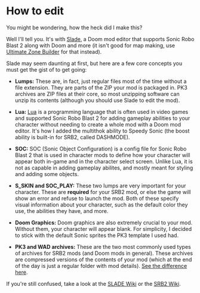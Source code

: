 # How to edit
You might be wondering, how the heck did I make this?

Well I'll tell you. It's with [Slade](https://slade.mancubus.net/), a Doom mod editor that supports Sonic Robo Blast 2 along with Doom and more (it isn't good for map making, use [Ultimate Zone
Builder](https://mb.srb2.org/addons/ultimate-zone-builder.6126/) for that instead).

Slade may seem daunting at first, but here are a few core concepts you must get the gist of to get going:

- **Lumps:** These are, in fact, just regular files most of the time without a file extension. They are parts of the ZIP your mod is packaged in. PK3 archives are ZIP files at their core, so most unzipping software can unzip its contents (although you should use Slade to edit the mod).
  
- **Lua:** [Lua](https://www.lua.org/) is a programming language that is often used in video games and supported Sonic Robo Blast 2 for adding gameplay abilities to your character without needing to create a whole mod with a Doom mod editor. It's how I added the multithok ability to Speedy Sonic (the boost ability is built-in for SRB2, called DASHMODE).
  
- **SOC:** SOC (Sonic Object Configuration) is a config file for Sonic Robo Blast 2 that is used in character mods to define how your character will appear both in-game and in the character select screen. Unlike Lua, it is not as capable in adding gameplay abilites, and mostly meant for styling and adding some objects.
  
- **S_SKIN and SOC_PLAY:** These two lumps are very important for your character. These are **required** for your SRB2 mod, or else the game will show an error and refuse to launch the mod. Both of these specify visual information about your character, such as the default color they use, the abilities they have, and more.
  
- **Doom Graphics:** Doom graphics are also extremely crucial to your mod. Without them, your character will appear blank. For simplicity, I decided to stick with the default Sonic sprites the PK3 template I used had.
  
- **PK3 and WAD archives:** These are the two most commonly used types of archives for SRB2 mods (and Doom mods in general). These archives are compressed versions of the contents of your mod (which at the end of the day is just a regular folder with mod details). [See the difference here](https://mb.srb2.org/threads/i-wonder-which-file-is-better-for-character-mods-wad-or-pk3.34096/#post-558489).

If you're still confused, take a look at the [SLADE Wiki](https://slade.mancubus.net/index.php?page=wiki) or the [SRB2 Wiki](https://wiki.srb2.org). 
